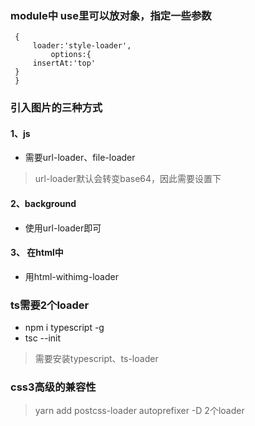 
### module中 use里可以放对象，指定一些参数
```
 {
     loader:'style-loader',
         options:{
     insertAt:'top'
 }
 }
```
### 引入图片的三种方式
#### 1、js
- 需要url-loader、file-loader
> url-loader默认会转变base64，因此需要设置下
#### 2、background
- 使用url-loader即可
#### 3、 在html中
- 用html-withimg-loader
### ts需要2个loader
- npm i typescript -g 
- tsc --init
> 需要安装typescript、ts-loader
### css3高级的兼容性
>  yarn add postcss-loader autoprefixer -D  2个loader